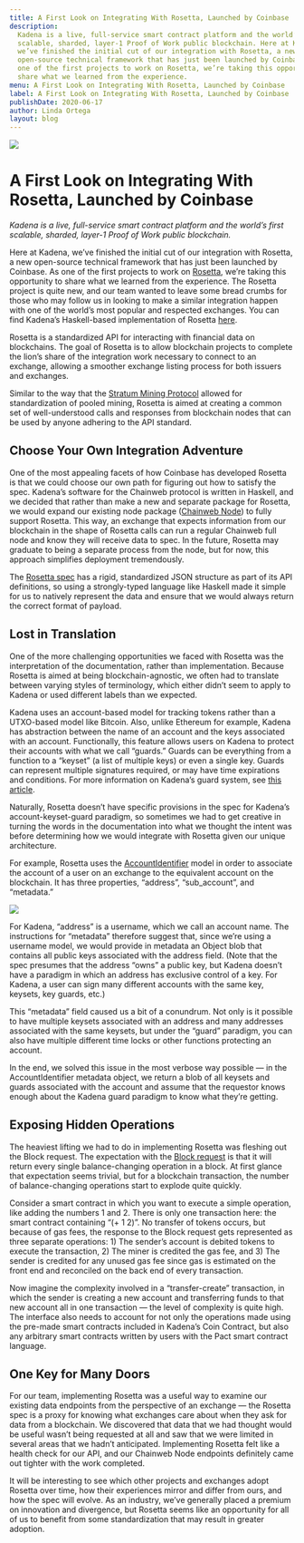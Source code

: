 ```yaml
---
title: A First Look on Integrating With Rosetta, Launched by Coinbase
description:
  Kadena is a live, full-service smart contract platform and the world’s first
  scalable, sharded, layer-1 Proof of Work public blockchain. Here at Kadena,
  we’ve finished the initial cut of our integration with Rosetta, a new
  open-source technical framework that has just been launched by Coinbase. As
  one of the first projects to work on Rosetta, we’re taking this opportunity to
  share what we learned from the experience.
menu: A First Look on Integrating With Rosetta, Launched by Coinbase
label: A First Look on Integrating With Rosetta, Launched by Coinbase
publishDate: 2020-06-17
author: Linda Ortega
layout: blog
---
```


![](/assets/blog/2020/1_b97oiC8M_ePx83B-PW0Cfg.webp)

# A First Look on Integrating With Rosetta, Launched by Coinbase

_Kadena is a live, full-service smart contract platform and the world’s first
scalable, sharded, layer-1 Proof of Work public blockchain._

Here at Kadena, we’ve finished the initial cut of our integration with Rosetta,
a new open-source technical framework that has just been launched by Coinbase.
As one of the first projects to work on [Rosetta](https://www.rosetta-api.org),
we’re taking this opportunity to share what we learned from the experience. The
Rosetta project is quite new, and our team wanted to leave some bread crumbs for
those who may follow us in looking to make a similar integration happen with one
of the world’s most popular and respected exchanges. You can find Kadena’s
Haskell-based implementation of Rosetta
[here](https://github.com/kadena-io/rosetta).

Rosetta is a standardized API for interacting with financial data on
blockchains. The goal of Rosetta is to allow blockchain projects to complete the
lion’s share of the integration work necessary to connect to an exchange,
allowing a smoother exchange listing process for both issuers and exchanges.

Similar to the way that the
[Stratum Mining Protocol](https://en.bitcoin.it/wiki/Stratum_mining_protocol)
allowed for standardization of pooled mining, Rosetta is aimed at creating a
common set of well-understood calls and responses from blockchain nodes that can
be used by anyone adhering to the API standard.

## Choose Your Own Integration Adventure

One of the most appealing facets of how Coinbase has developed Rosetta is that
we could choose our own path for figuring out how to satisfy the spec. Kadena’s
software for the Chainweb protocol is written in Haskell, and we decided that
rather than make a new and separate package for Rosetta, we would expand our
existing node package
([Chainweb Node](https://github.com/kadena-io/chainweb-node)) to fully support
Rosetta. This way, an exchange that expects information from our blockchain in
the shape of Rosetta calls can run a regular Chainweb full node and know they
will receive data to spec. In the future, Rosetta may graduate to being a
separate process from the node, but for now, this approach simplifies deployment
tremendously.

The [Rosetta spec](https://djr6hkgq2tjcs.cloudfront.net/docs/Introduction.html)
has a rigid, standardized JSON structure as part of its API definitions, so
using a strongly-typed language like Haskell made it simple for us to natively
represent the data and ensure that we would always return the correct format of
payload.

## Lost in Translation

One of the more challenging opportunities we faced with Rosetta was the
interpretation of the documentation, rather than implementation. Because Rosetta
is aimed at being blockchain-agnostic, we often had to translate between varying
styles of terminology, which either didn’t seem to apply to Kadena or used
different labels than we expected.

Kadena uses an account-based model for tracking tokens rather than a UTXO-based
model like Bitcoin. Also, unlike Ethereum for example, Kadena has abstraction
between the name of an account and the keys associated with an account.
Functionally, this feature allows users on Kadena to protect their accounts with
what we call “guards.” Guards can be everything from a function to a “keyset” (a
list of multiple keys) or even a single key. Guards can represent multiple
signatures required, or may have time expirations and conditions. For more
information on Kadena’s guard system, see
[this article](https://medium.com/kadena-io/beginners-guide-to-kadena-accounts-keysets-fb7f32104291).

Naturally, Rosetta doesn’t have specific provisions in the spec for Kadena’s
account-keyset-guard paradigm, so sometimes we had to get creative in turning
the words in the documentation into what we thought the intent was before
determining how we would integrate with Rosetta given our unique architecture.

For example, Rosetta uses the
[AccountIdentifier](https://djr6hkgq2tjcs.cloudfront.net/docs/models/AccountIdentifier.html)
model in order to associate the account of a user on an exchange to the
equivalent account on the blockchain. It has three properties, “address”,
“sub_account”, and “metadata.”

![](/assets/blog/2020/0_tl-c2db-uvN8MOXf.png)

For Kadena, “address” is a username, which we call an account name. The
instructions for “metadata” therefore suggest that, since we’re using a username
model, we would provide in metadata an Object blob that contains all public keys
associated with the address field. (Note that the spec presumes that the address
“owns” a public key, but Kadena doesn’t have a paradigm in which an address has
exclusive control of a key. For Kadena, a user can sign many different accounts
with the same key, keysets, key guards, etc.)

This “metadata” field caused us a bit of a conundrum. Not only is it possible to
have multiple keysets associated with an address and many addresses associated
with the same keysets, but under the “guard” paradigm, you can also have
multiple different time locks or other functions protecting an account.

In the end, we solved this issue in the most verbose way possible — in the
AccountIdentifier metadata object, we return a blob of all keysets and guards
associated with the account and assume that the requestor knows enough about the
Kadena guard paradigm to know what they’re getting.

## Exposing Hidden Operations

The heaviest lifting we had to do in implementing Rosetta was fleshing out the
Block request. The expectation with the
[Block request](https://djr6hkgq2tjcs.cloudfront.net/docs/BlockApi.html) is that
it will return every single balance-changing operation in a block. At first
glance that expectation seems trivial, but for a blockchain transaction, the
number of balance-changing operations start to explode quite quickly.

Consider a smart contract in which you want to execute a simple operation, like
adding the numbers 1 and 2. There is only one transaction here: the smart
contract containing “(+ 1 2)”. No transfer of tokens occurs, but because of gas
fees, the response to the Block request gets represented as three separate
operations: 1) The sender’s account is debited tokens to execute the
transaction, 2) The miner is credited the gas fee, and 3) The sender is credited
for any unused gas fee since gas is estimated on the front end and reconciled on
the back end of every transaction.

Now imagine the complexity involved in a “transfer-create” transaction, in which
the sender is creating a new account and transferring funds to that new account
all in one transaction — the level of complexity is quite high. The interface
also needs to account for not only the operations made using the pre-made smart
contracts included in Kadena’s Coin Contract, but also any arbitrary smart
contracts written by users with the Pact smart contract language.

## One Key for Many Doors

For our team, implementing Rosetta was a useful way to examine our existing data
endpoints from the perspective of an exchange — the Rosetta spec is a proxy for
knowing what exchanges care about when they ask for data from a blockchain. We
discovered that data that we had thought would be useful wasn’t being requested
at all and saw that we were limited in several areas that we hadn’t anticipated.
Implementing Rosetta felt like a health check for our API, and our Chainweb Node
endpoints definitely came out tighter with the work completed.

It will be interesting to see which other projects and exchanges adopt Rosetta
over time, how their experiences mirror and differ from ours, and how the spec
will evolve. As an industry, we’ve generally placed a premium on innovation and
divergence, but Rosetta seems like an opportunity for all of us to benefit from
some standardization that may result in greater adoption.
